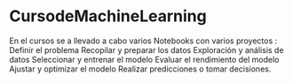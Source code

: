 # CursodeMachineLearning
En el cursos se a llevado a cabo varios Notebooks con varios proyectos :
Definir el problema
Recopilar y preparar los datos
Exploración y análisis de datos
Seleccionar y entrenar el modelo
Evaluar el rendimiento del modelo
Ajustar y optimizar el modelo
Realizar predicciones o tomar decisiones.
